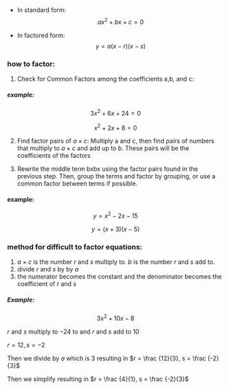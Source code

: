 
* In standard form:
$$ax^2 + bx + c = 0$$

* In factored form:
$$y = a(x − r)(x − s)$$

### how to factor:


1. Check for Common Factors among the coefficients a,b, and c:
##### example:
$$3x^2 + 6x + 24 = 0$$

$$x^2 + 2x + 8 = 0$$

2. Find factor pairs of $a \times c$: Multiply a and c, then find pairs of numbers that multiply to $a \times c$ and add up to $b$. These pairs will be the coefficients of the factors

3.  Rewrite the middle term bxbx using the factor pairs found in the previous step. Then, group the terms and factor by grouping, or use a common factor between terms if possible.
#### example:
$$y = x^2 -2x -15$$

$$y = (x+3)(x-5)$$

### method for difficult to factor equations:

1. $a \times c$ is the number $r$ and $s$ multiply to. $b$ is the number $r$ and $s$ add to.
2. divide $r$ and $s$ by by $a$
3. the numerator becomes the constant and the denominator becomes the coefficient of $r$ and $s$

##### Example:
$$3x^2 + 10x - 8$$

$r$ and $s$ multiply to $-24$ to and $r$ and $s$ add to $10$

$r = 12, s = -2$

Then we divide by $a$ which is $3$ resulting in $r = \frac {12}{3}, s = \frac {-2}{3}$

Then we simplify resulting in $r = \frac {4}{1}, s = \frac {-2}{3}$
